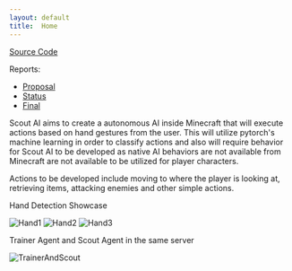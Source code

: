 ```yaml
---
layout: default
title:  Home
---
```


[Source Code](https://github.com/eriejar/Scout)

Reports:

- [Proposal](proposal.md)
- [Status](status.html)
- [Final](final.html)

Scout AI aims to create a autonomous AI inside Minecraft that will execute actions based on hand gestures from the user. This will utilize pytorch's machine learning in order to classify actions and also will require behavior for Scout AI to be developed as native AI behaviors are not available from Minecraft are not available to be utilized for player characters.

Actions to be developed include moving to where the player is looking at, retrieving items, attacking enemies and other simple actions.


Hand Detection Showcase

![Hand1](/images/Hand1.jpg)
![Hand2](/images/Hand2.jpg)
![Hand3](/images/Hand3.jpg)

Trainer Agent and Scout Agent in the same server

![TrainerAndScout](/images/Agents.jpg)



[quickref]: https://github.com/mundimark/quickrefs/blob/master/HTML.md
